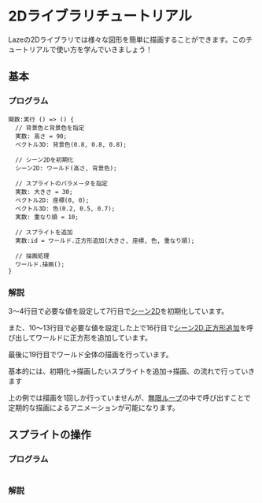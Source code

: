 # 2Dライブラリチュートリアル

Lazeの2Dライブラリでは様々な図形を簡単に描画することができます。このチュートリアルで使い方を学んでいきましょう！

## 基本

### プログラム

```
関数:実行 () => () {
  // 背景色と背景色を指定
  実数: 高さ = 90;
  ベクトル3D: 背景色(0.8, 0.8, 0.8);

  // シーン2Dを初期化
  シーン2D: ワールド(高さ, 背景色);

  // スプライトのパラメータを指定
  実数: 大きさ = 30;
  ベクトル2D: 座標(0, 0);
  ベクトル3D: 色(0.2, 0.5, 0.7);
  実数: 重なり順 = 10;

  // スプライトを追加
  実数:id = ワールド.正方形追加(大きさ, 座標, 色, 重なり順);

  // 描画処理
  ワールド.描画();
}
```

### 解説

3～4行目で必要な値を設定して7行目で[シーン2D](/lib/2d/scene/index)を初期化しています。

また、10～13行目で必要な値を設定した上で16行目で[シーン2D.正方形追加](/lib/2d/scene/addSquare)を呼び出してワールドに正方形を追加しています。

最後に19行目でワールド全体の描画を行っています。

基本的には、初期化→描画したいスプライトを追加→描画、の流れで行っていきます

上の例では描画を1回しか行っていませんが、[無限ループ](/func/control#無限ループ)の中で呼び出すことで定期的な描画によるアニメーションが可能になります。

## スプライトの操作

### プログラム

```

```

### 解説


